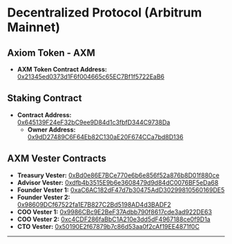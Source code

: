 # Decentralized Protocol (Arbitrum Mainnet)

## Axiom Token - AXM

- **AXM Token Contract Address:** [0x21345ed0373d1F6f004665c65EC7Bf1f5722EaB6](https://arbiscan.io/token/0x21345ed0373d1F6f004665c65EC7Bf1f5722EaB6)

## Staking Contract

- **Contract Address:** [0x645139F24eF32bC9ee9D84d1c3fbfD344C9738Da](https://arbiscan.io/address/0x645139F24eF32bC9ee9D84d1c3fbfD344C9738Da#code)
  - **Owner Address:** [0x9dD27489C6F64Eb82C130aE20F674CCa7bd8D136](https://arbiscan.io/address/0x9dD27489C6F64Eb82C130aE20F674CCa7bd8D136)

## AXM Vester Contracts

- **Treasury Vester:** [0xBd0e86E7BCe770e6b6e856f52a876b8D01f880ce](https://arbiscan.io/address/0xBd0e86E7BCe770e6b6e856f52a876b8D01f880ce#code)
- **Advisor Vester:** [0xdfb4b3515E9b6e3608479d9d84dC0076BF5eDa68](https://arbiscan.io/address/0xdfb4b3515E9b6e3608479d9d84dC0076BF5eDa68#code)
- **Founder Vester 1:** [0xaC6AC182dF47d7b30475AdD30299810560169DE5](https://arbiscan.io/address/0xaC6AC182dF47d7b30475AdD30299810560169DE5#code)
- **Founder Vester 2:** [0x98609DCf67522fa1E7B827C2Bd5198AD4d3BADF2](https://arbiscan.io/address/0x98609DCf67522fa1E7B827C2Bd5198AD4d3BADF2#code)
- **COO Vester 1:** [0x9986CBc9E2BeF37Adbb790f8617cde3ad922DE63](https://arbiscan.io/address/0x9986CBc9E2BeF37Adbb790f8617cde3ad922DE63#code)
- **COO Vester 2:** [0xc4CDF286faBbC1A210e3dd5dF4967188ce0f9D1a](https://arbiscan.io/address/0xc4CDF286faBbC1A210e3dd5dF4967188ce0f9D1a#code)
- **CTO Vester:** [0x50190E2f67879b7c86d53aa0f2cAf19EE4871f0C](https://arbiscan.io/address/0x50190E2f67879b7c86d53aa0f2cAf19EE4871f0C#code)

---
